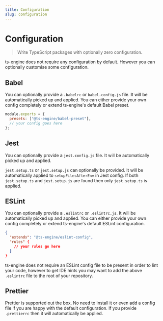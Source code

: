 ```yaml
---
title: Configuration
slug: configuration
---
```


# Configuration

> Write TypeScript packages with optionally zero configuration.

ts-engine does not require any configuration by default. However you can optionally customise some configuration.

## Babel

You can optionally provide a `.babelrc` or `babel.config.js` file. It will be automatically picked up and applied. You can either provide your own config completely or extend ts-engine's default Babel preset.

```js
module.exports = {
  presets: ["@ts-engine/babel-preset"],
  // your config goes here
};
```

## Jest

You can optionally provide a `jest.config.js` file. It will be automatically picked up and applied.

`jest.setup.ts` or `jest.setup.js` can optionally be provided. It will be automatically applied to `setupFilesAfterEnv` in Jest config. If both `jest.setup.ts` and `jest.setup.js` are found then only `jest.setup.ts` is applied.

## ESLint

You can optionally provide a `.eslintrc` or `.eslintrc.js`. It will be automatically picked up and applied. You can either provide your own config completely or extend ts-engine's default ESLint configuration.

```json
{
  "extends": "@ts-engine/eslint-config",
  "rules" {
    // your rules go here
  }
}
```

ts-engine does not require an ESLint config file to be present in order to lint your code, however to get IDE hints you may want to add the above `.eslintrc` file to the root of your repository.

## Prettier

Prettier is supported out the box. No need to install it or even add a config file if you are happy with the default configuration. If you provide `.prettierrc` then it will automatically be applied.
